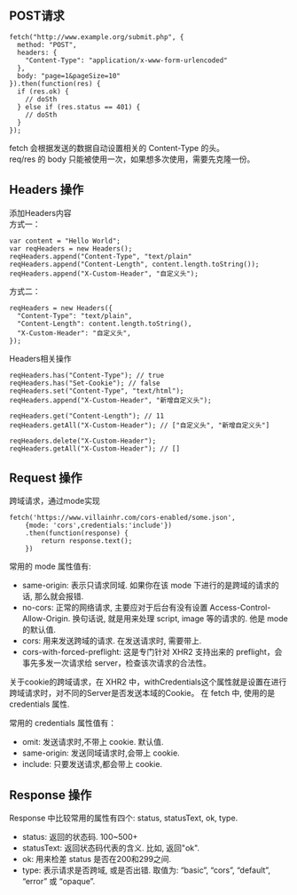 ## POST请求

    fetch("http://www.example.org/submit.php", {
      method: "POST",
      headers: {
        "Content-Type": "application/x-www-form-urlencoded"
      },
      body: "page=1&pageSize=10"
    }).then(function(res) {
      if (res.ok) {
        // doSth
      } else if (res.status == 401) {
        // doSth
      }
    });

fetch 会根据发送的数据自动设置相关的 Content-Type 的头。<br/>
req/res 的 body 只能被使用一次，如果想多次使用，需要先克隆一份。

## Headers 操作
添加Headers内容<br/>
方式一：

    var content = "Hello World";
    var reqHeaders = new Headers();
    reqHeaders.append("Content-Type", "text/plain"
    reqHeaders.append("Content-Length", content.length.toString());
    reqHeaders.append("X-Custom-Header", "自定义头");

方式二：

    reqHeaders = new Headers({
      "Content-Type": "text/plain",
      "Content-Length": content.length.toString(),
      "X-Custom-Header": "自定义头",
    });

Headers相关操作

    reqHeaders.has("Content-Type"); // true
    reqHeaders.has("Set-Cookie"); // false
    reqHeaders.set("Content-Type", "text/html");
    reqHeaders.append("X-Custom-Header", "新增自定义头");

    reqHeaders.get("Content-Length"); // 11
    reqHeaders.getAll("X-Custom-Header"); // ["自定义头", "新增自定义头"]

    reqHeaders.delete("X-Custom-Header");
    reqHeaders.getAll("X-Custom-Header"); // []

## Request 操作

跨域请求，通过mode实现

    fetch('https://www.villainhr.com/cors-enabled/some.json',
        {mode: 'cors',credentials:'include'})
        .then(function(response) {
            return response.text();
        })

常用的 mode 属性值有:

- same-origin: 表示只请求同域. 如果你在该 mode 下进行的是跨域的请求的话, 那么就会报错.
- no-cors: 正常的网络请求, 主要应对于后台有没有设置 Access-Control-Allow-Origin. 换句话说, 就是用来处理 script, image 等的请求的. 他是 mode 的默认值.
- cors: 用来发送跨域的请求. 在发送请求时, 需要带上.
- cors-with-forced-preflight: 这是专门针对 XHR2 支持出来的 preflight，会事先多发一次请求给 server，检查该次请求的合法性。

关于cookie的跨域请求，在 XHR2 中，withCredentials这个属性就是设置在进行跨域请求时，对不同的Server是否发送本域的Cookie。
在 fetch 中, 使用的是 credentials 属性.

常用的 credentials 属性值有：

- omit: 发送请求时,不带上 cookie. 默认值.
- same-origin: 发送同域请求时,会带上 cookie.
- include: 只要发送请求,都会带上 cookie.

## Response 操作
Response 中比较常用的属性有四个: status, statusText, ok, type.
- status: 返回的状态码. 100~500+
- statusText: 返回状态码代表的含义. 比如, 返回"ok".
- ok: 用来检差 status 是否在200和299之间.
- type: 表示请求是否跨域, 或是否出错. 取值为: “basic”, “cors”, “default”, “error” 或
“opaque”.
